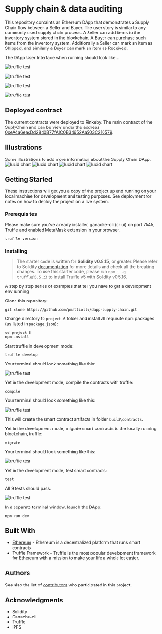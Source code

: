 # Supply chain & data auditing

This repository containts an Ethereum DApp that demonstrates a Supply Chain flow between a Seller and Buyer. The user story is similar to any commonly used supply chain process. A Seller can add items to the inventory system stored in the blockchain. A Buyer can purchase such items from the inventory system. Additionally a Seller can mark an item as Shipped, and similarly a Buyer can mark an item as Received.

The DApp User Interface when running should look like...

![truffle test](images/ftc_product_overview.png)

![truffle test](images/ftc_farm_details.png)

![truffle test](images/ftc_product_details.png)

![truffle test](images/ftc_transaction_history.png)

## Deployed contract
The current contracts were deployed to Rinkeby. The main contract of the SuplyChain and can be view under the address [0xeA4a6eacDd2840B77fA1C0B34652Aa503C210579](https://rinkeby.etherscan.io/address/0xeA4a6eacDd2840B77fA1C0B34652Aa503C210579#code).

## Illustrations
Some illustrations to add more information about the Supply Chain DApp.
![lucid chart](images/activity_diagram.png)
![lucid chart](images/sequence_diagram.png)
![lucid chart](images/state_diagram.png)
![lucid chart](images/class_diagram.png)

## Getting Started

These instructions will get you a copy of the project up and running on your local machine for development and testing purposes. See deployment for notes on how to deploy the project on a live system.

### Prerequisites

Please make sure you've already installed ganache-cli (or ui) on port 7545, Truffle and enabled MetaMask extension in your browser.

```
truffle version
```

### Installing

> The starter code is written for **Solidity v0.8.15**, or greater. Please refer to Solidity [documentation](https://docs.soliditylang.org/en/v0.5.0/050-breaking-changes.html) for more details and check all the breaking changes. To use this starter code, please run `npm i -g truffle@5.5.23` to install Truffle v5 with Solidity v0.5.16. 

A step by step series of examples that tell you have to get a development env running

Clone this repository:

```
git clone https://github.com/pmattiollo/dapp-supply-chain.git
```

Change directory to ```project-6``` folder and install all requisite npm packages (as listed in ```package.json```):

```
cd project-6
npm install
```

Start truffle in development mode:

```
truffle develop
```

Your terminal should look something like this:

![truffle test](images/truffle_develop.png)

Yet in the development mode, compile the contracts with truffle:

```
compile
```

Your terminal should look something like this:

![truffle test](images/truffle_compile.png)

This will create the smart contract artifacts in folder ```build\contracts```.

Yet in the development mode, migrate smart contracts to the locally running blockchain, truffle:

```
migrate
```

Your terminal should look something like this:

![truffle test](images/truffle_migrate.png)

Yet in the development mode, test smart contracts:

```
test
```

All 9 tests should pass.

![truffle test](images/truffle_test.png)

In a separate terminal window, launch the DApp:

```
npm run dev
```

## Built With

* [Ethereum](https://www.ethereum.org/) - Ethereum is a decentralized platform that runs smart contracts
* [Truffle Framework](http://truffleframework.com/) - Truffle is the most popular development framework for Ethereum with a mission to make your life a whole lot easier.


## Authors

See also the list of [contributors](https://github.com/your/project/contributors.md) who participated in this project.

## Acknowledgments

* Solidity
* Ganache-cli
* Truffle
* IPFS

